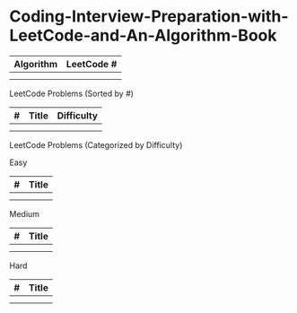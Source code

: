 # Coding-Interview-Preparation-with-LeetCode-and-An-Algorithm-Book



| Algorithm | LeetCode # |
| --- | --- |
|  |  |
|  |  |


LeetCode Problems (Sorted by #)

| #	| Title	| Difficulty |
| --- | --- | --- |
|  | |
|  | |

LeetCode Problems (Categorized by Difficulty)

Easy

| #	| Title	|
| --- | --- |
|  | 
|  | 

Medium

| #	| Title	|
| --- | --- |
|  | 
|  | 

Hard

| #	| Title	|
| --- | --- |
|  | 
|  | 
